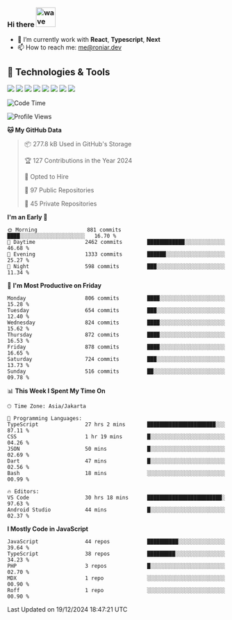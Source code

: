 ### Hi there <img src="https://i.ibb.co/q0Hx1KK/wave.gif" alt="wave" width="45px">

- 🌱 I’m currently work with **React**, **Typescript**, **Next**
- 📫 How to reach me: me@roniar.dev

## 🔧 Technologies & Tools

![](https://img.shields.io/badge/OS-Linux-informational?style=flat&logo=linux&logoColor=white&color=2bbc8a)
![](https://img.shields.io/badge/OS-Windows-informational?style=flat&logo=windows&logoColor=white&color=2bbc8a)
![](https://img.shields.io/badge/Code-JavaScript-informational?style=flat&logo=javascript&logoColor=white&color=2bbc8a)
![](https://img.shields.io/badge/Code-Golang-informational?style=flat&logo=go&logoColor=white&color=2bbc8a)
![](https://img.shields.io/badge/Code-React-informational?style=flat&logo=react&logoColor=white&color=2bbc8a)
![](https://img.shields.io/badge/Code-Next-informational?style=flat&logo=next.js&logoColor=white&color=2bbc8a)
![](https://img.shields.io/badge/Shell-Bash-informational?style=flat&logo=gnu-bash&logoColor=white&color=2bbc8a)
![](https://img.shields.io/badge/Tools-Docker-informational?style=flat&logo=docker&logoColor=white&color=2bbc8a)

<!--START_SECTION:waka-->
![Code Time](http://img.shields.io/badge/Code%20Time-2%2C188%20hrs%2023%20mins-blue)

![Profile Views](http://img.shields.io/badge/Profile%20Views-0-blue)

**🐱 My GitHub Data** 

> 📦 277.8 kB Used in GitHub's Storage 
 > 
> 🏆 127 Contributions in the Year 2024
 > 
> 💼 Opted to Hire
 > 
> 📜 97 Public Repositories 
 > 
> 🔑 45 Private Repositories 
 > 
**I'm an Early 🐤** 

```text
🌞 Morning                881 commits         ████░░░░░░░░░░░░░░░░░░░░░   16.70 % 
🌆 Daytime                2462 commits        ████████████░░░░░░░░░░░░░   46.68 % 
🌃 Evening                1333 commits        ██████░░░░░░░░░░░░░░░░░░░   25.27 % 
🌙 Night                  598 commits         ███░░░░░░░░░░░░░░░░░░░░░░   11.34 % 
```
📅 **I'm Most Productive on Friday** 

```text
Monday                   806 commits         ████░░░░░░░░░░░░░░░░░░░░░   15.28 % 
Tuesday                  654 commits         ███░░░░░░░░░░░░░░░░░░░░░░   12.40 % 
Wednesday                824 commits         ████░░░░░░░░░░░░░░░░░░░░░   15.62 % 
Thursday                 872 commits         ████░░░░░░░░░░░░░░░░░░░░░   16.53 % 
Friday                   878 commits         ████░░░░░░░░░░░░░░░░░░░░░   16.65 % 
Saturday                 724 commits         ███░░░░░░░░░░░░░░░░░░░░░░   13.73 % 
Sunday                   516 commits         ██░░░░░░░░░░░░░░░░░░░░░░░   09.78 % 
```


📊 **This Week I Spent My Time On** 

```text
🕑︎ Time Zone: Asia/Jakarta

💬 Programming Languages: 
TypeScript               27 hrs 2 mins       ██████████████████████░░░   87.11 % 
CSS                      1 hr 19 mins        █░░░░░░░░░░░░░░░░░░░░░░░░   04.26 % 
JSON                     50 mins             █░░░░░░░░░░░░░░░░░░░░░░░░   02.69 % 
Dart                     47 mins             █░░░░░░░░░░░░░░░░░░░░░░░░   02.56 % 
Bash                     18 mins             ░░░░░░░░░░░░░░░░░░░░░░░░░   00.99 % 

🔥 Editors: 
VS Code                  30 hrs 18 mins      ████████████████████████░   97.63 % 
Android Studio           44 mins             █░░░░░░░░░░░░░░░░░░░░░░░░   02.37 % 
```

**I Mostly Code in JavaScript** 

```text
JavaScript               44 repos            ██████████░░░░░░░░░░░░░░░   39.64 % 
TypeScript               38 repos            █████████░░░░░░░░░░░░░░░░   34.23 % 
PHP                      3 repos             █░░░░░░░░░░░░░░░░░░░░░░░░   02.70 % 
MDX                      1 repo              ░░░░░░░░░░░░░░░░░░░░░░░░░   00.90 % 
Roff                     1 repo              ░░░░░░░░░░░░░░░░░░░░░░░░░   00.90 % 
```




 Last Updated on 19/12/2024 18:47:21 UTC
<!--END_SECTION:waka-->
